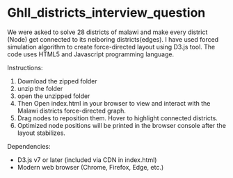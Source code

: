 # GhII_districts_interview_question
We were asked to solve 28 districts of malawi and make every district (Node)  get connected to its neiboring districts(edges). I have used forced simulation algorithm to create force-directed layout using D3.js  tool. The code uses HTML5 and Javascript programming  language.

Instructions:
1. Download the zipped folder
2. unzip the folder
3. open  the unzipped folder
4. Then Open index.html in your browser to view and interact with the Malawi districts force-directed graph.
5. Drag nodes to reposition them. Hover to highlight connected districts.
6. Optimized node positions will be printed in the browser console after the layout stabilizes.

Dependencies:
- D3.js v7 or later (included via CDN in index.html)
- Modern web browser (Chrome, Firefox, Edge, etc.)

